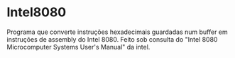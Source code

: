# Intel8080
Programa que converte instruções hexadecimais guardadas num buffer em instruções de assembly do Intel 8080. Feito sob consulta do "Intel 8080 Microcomputer Systems User's Manual" da intel.  
